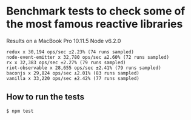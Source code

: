 # Benchmark tests to check some of the most famous reactive libraries


Results on a MacBook Pro 10.11.5 Node v6.2.0
```
redux x 30,194 ops/sec ±2.23% (74 runs sampled)
node-event-emitter x 32,780 ops/sec ±2.60% (72 runs sampled)
rx x 32,383 ops/sec ±2.27% (79 runs sampled)
riot-observable x 28,655 ops/sec ±2.41% (79 runs sampled)
baconjs x 29,824 ops/sec ±2.01% (83 runs sampled)
vanilla x 33,220 ops/sec ±2.42% (77 runs sampled)
```

## How to run the tests

```
$ npm test
```

